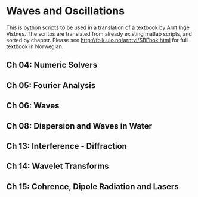 # Waves and Oscillations
This is python scripts to be used in a translation of a textbook by Arnt Inge Vistnes. The scritps are translated from already existing matlab scripts, and sorted by chapter. Please see <http://folk.uio.no/arntvi/SBFbok.html> for full textbook in Norwegian.

## Ch 04: Numeric Solvers

## Ch 05: Fourier Analysis

## Ch 06: Waves

## Ch 08: Dispersion and Waves in Water

## Ch 13: Interference - Diffraction

## Ch 14: Wavelet Transforms

## Ch 15: Cohrence, Dipole Radiation and Lasers
